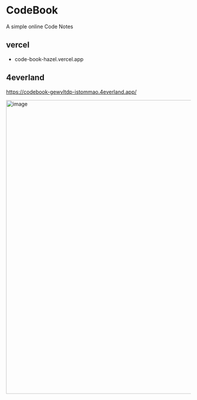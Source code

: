 # CodeBook
A simple online Code Notes

## vercel
- code-book-hazel.vercel.app

## 4everland
https://codebook-gewvltdp-istommao.4everland.app/

<img width="800" alt="image" src="https://user-images.githubusercontent.com/5070879/191756066-21798126-08d5-46ca-abb6-05284b917e64.png">
